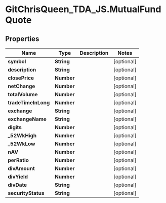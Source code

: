 # GitChrisQueen_TDA_JS.MutualFundQuote

## Properties
Name | Type | Description | Notes
------------ | ------------- | ------------- | -------------
**symbol** | **String** |  | [optional] 
**description** | **String** |  | [optional] 
**closePrice** | **Number** |  | [optional] 
**netChange** | **Number** |  | [optional] 
**totalVolume** | **Number** |  | [optional] 
**tradeTimeInLong** | **Number** |  | [optional] 
**exchange** | **String** |  | [optional] 
**exchangeName** | **String** |  | [optional] 
**digits** | **Number** |  | [optional] 
**_52WkHigh** | **Number** |  | [optional] 
**_52WkLow** | **Number** |  | [optional] 
**nAV** | **Number** |  | [optional] 
**perRatio** | **Number** |  | [optional] 
**divAmount** | **Number** |  | [optional] 
**divYield** | **Number** |  | [optional] 
**divDate** | **String** |  | [optional] 
**securityStatus** | **String** |  | [optional] 
